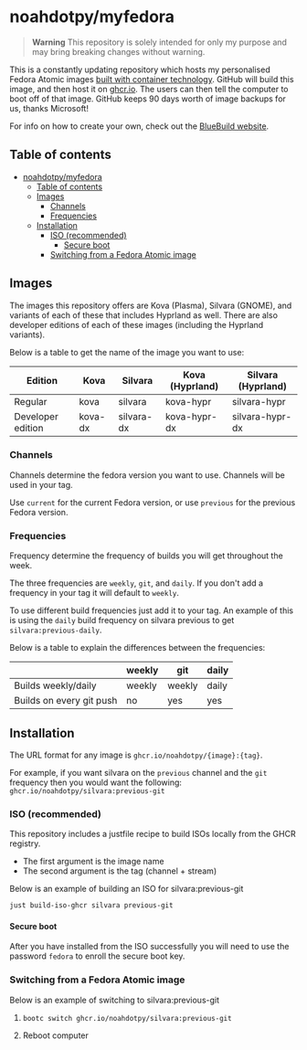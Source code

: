# noahdotpy/myfedora

> **Warning** This repository is solely intended for only my purpose and may bring breaking changes without warning.

This is a constantly updating repository which hosts my personalised Fedora Atomic images [built with container technology](https://containers.github.io/bootable/).
GitHub will build this image, and then host it on [ghcr.io](https://github.com/features/packages).
The users can then tell the computer to boot off of that image.
GitHub keeps 90 days worth of image backups for us, thanks Microsoft!

For info on how to create your own, check out the [BlueBuild website](https://blue-build.org).

## Table of contents

- [noahdotpy/myfedora](#noahdotpymyfedora)
  - [Table of contents](#table-of-contents)
  - [Images](#images)
    - [Channels](#channels)
    - [Frequencies](#frequencies)
  - [Installation](#installation)
    - [ISO (recommended)](#iso-recommended)
      - [Secure boot](#secure-boot)
    - [Switching from a Fedora Atomic image](#switching-from-a-fedora-atomic-image)

## Images

The images this repository offers are Kova (Plasma), Silvara (GNOME), and variants of each of these that includes Hyprland as well. There are also developer editions of each of these images (including the Hyprland variants).

Below is a table to get the name of the image you want to use:

| Edition           | Kova    | Silvara    | Kova (Hyprland) | Silvara (Hyprland) |
| ----------------- | ------- | ---------- | --------------- | ------------------ |
| Regular           | kova    | silvara    | kova-hypr       | silvara-hypr       |
| Developer edition | kova-dx | silvara-dx | kova-hypr-dx    | silvara-hypr-dx    |

### Channels

Channels determine the fedora version you want to use. Channels will be used in your tag.

Use `current` for the current Fedora version, or use `previous` for the previous Fedora version.

### Frequencies

Frequency determine the frequency of builds you will get throughout the week.

The three frequencies are `weekly`, `git`, and `daily`. If you don't add a frequency in your tag it will default to `weekly`.

To use different build frequencies just add it to your tag. An example of this is using the `daily` build frequency on silvara previous to get `silvara:previous-daily`.

Below is a table to explain the differences between the frequencies:

|                          | weekly | git    | daily |
| ------------------------ | ------ | ------ | ----- |
| Builds weekly/daily      | weekly | weekly | daily |
| Builds on every git push | no     | yes    | yes   |

## Installation

The URL format for any image is `ghcr.io/noahdotpy/{image}:{tag}`.

For example, if you want silvara on the `previous` channel and the `git` frequency then you would want the following: `ghcr.io/noahdotpy/silvara:previous-git`

### ISO (recommended)

This repository includes a justfile recipe to build ISOs locally from the GHCR registry.

- The first argument is the image name
- The second argument is the tag (channel + stream)

Below is an example of building an ISO for silvara:previous-git

```bash
just build-iso-ghcr silvara previous-git
```

#### Secure boot

After you have installed from the ISO successfully you will need to use the password `fedora` to enroll the secure boot key.

### Switching from a Fedora Atomic image

Below is an example of switching to silvara:previous-git

1. `bootc switch ghcr.io/noahdotpy/silvara:previous-git`

2. Reboot computer
